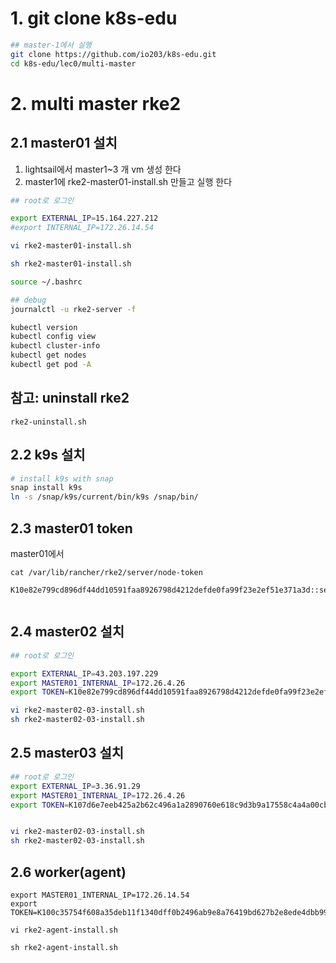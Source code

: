 # 1.  git clone k8s-edu
```bash
## master-1에서 실행
git clone https://github.com/io203/k8s-edu.git
cd k8s-edu/lec0/multi-master

```
# 2. multi master rke2



## 2.1 master01 설치
1. lightsail에서 master1~3 개 vm 생성 한다 
2. master1에 rke2-master01-install.sh 만들고 실행 한다 
```bash
## root로 로그인

export EXTERNAL_IP=15.164.227.212
#export INTERNAL_IP=172.26.14.54

vi rke2-master01-install.sh

sh rke2-master01-install.sh

source ~/.bashrc

## debug
journalctl -u rke2-server -f

kubectl version
kubectl config view 
kubectl cluster-info
kubectl get nodes
kubectl get pod -A
```

## 참고: uninstall rke2
```
rke2-uninstall.sh
```

## 2.2 k9s 설치 
```bash
# install k9s with snap
snap install k9s 
ln -s /snap/k9s/current/bin/k9s /snap/bin/
```

## 2.3 master01 token  
master01에서 
```
cat /var/lib/rancher/rke2/server/node-token

K10e82e799cd896df44dd10591faa8926798d4212defde0fa99f23e2ef51e371a3d::server:f3d96ade6997d01d423bf60995bc05be


```

## 2.4 master02 설치 
```bash
## root로 로그인 

export EXTERNAL_IP=43.203.197.229
export MASTER01_INTERNAL_IP=172.26.4.26
export TOKEN=K10e82e799cd896df44dd10591faa8926798d4212defde0fa99f23e2ef51e371a3d::server:f3d96ade6997d01d423bf60995bc05be

vi rke2-master02-03-install.sh
sh rke2-master02-03-install.sh
```

## 2.5 master03 설치 
```bash
## root로 로그인 
export EXTERNAL_IP=3.36.91.29
export MASTER01_INTERNAL_IP=172.26.4.26
export TOKEN=K107d6e7eeb425a2b62c496a1a2890760e618c9d3b9a17558c4a4a00cb7d4836b95::server:a4361e349f3facdef377283e5d6edf61


vi rke2-master02-03-install.sh
sh rke2-master02-03-install.sh
```

## 2.6 worker(agent)
```
export MASTER01_INTERNAL_IP=172.26.14.54
export TOKEN=K100c35754f608a35deb11f1340dff0b2496ab9e8a76419bd627b2e8ede4dbb9968::server:354c7d406ca162ecf7c19bae41fc2115

vi rke2-agent-install.sh

sh rke2-agent-install.sh

```